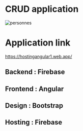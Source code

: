 # CRUD application 

![personnes](https://user-images.githubusercontent.com/96910658/181253235-2116fe41-228e-4e36-883d-a664d0fbb829.png)

# Application link
https://hostingangular1.web.app/

## Backend : Firebase 
## Frontend : Angular
## Design : Bootstrap
## Hosting : Firebase 




